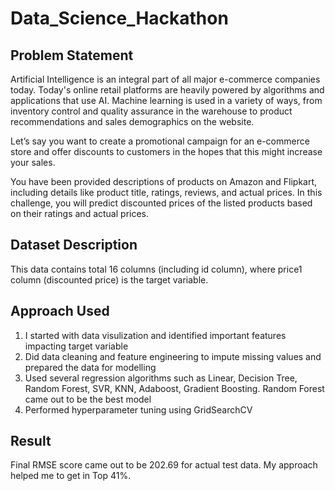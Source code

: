 # Data_Science_Hackathon
## Problem Statement
Artificial Intelligence is an integral part of all major e-commerce companies today. Today's online retail platforms are heavily powered by algorithms and applications that use AI. Machine learning is used in a variety of ways, from inventory control and quality assurance in the warehouse to product recommendations and sales demographics on the website.

Let’s say you want to create a promotional campaign for an e-commerce store and offer discounts to customers in the hopes that this might increase your sales.

You have been provided descriptions of products on Amazon and Flipkart, including details like product title, ratings, reviews, and actual prices. In this challenge, you will predict discounted prices of the listed products based on their ratings and actual prices.

## Dataset Description
This data contains total 16 columns (including id column), where price1 column (discounted price) is the target variable.

## Approach Used
1. I started with data visulization and identified important features impacting target variable
2. Did data cleaning and feature engineering to impute missing values and prepared the data for modelling
3. Used several regression algorithms such as Linear, Decision Tree, Random Forest, SVR, KNN, Adaboost, Gradient Boosting. Random Forest came out to be the best model
4. Performed hyperparameter tuning using GridSearchCV

## Result
Final RMSE score came out to be 202.69 for actual test data. My approach helped me to get in Top 41%.
